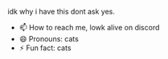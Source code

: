 idk why i have this
dont ask
yes.
  
- 📫 How to reach me, lowk alive on discord
- 😄 Pronouns: cats
- ⚡ Fun fact: cats
